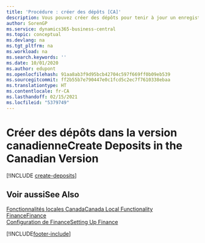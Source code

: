 ```yaml
---
title: 'Procédure : créer des dépôts [CA]'
description: Vous pouvez créer des dépôts pour tenir à jour un enregistrement de transaction contenant des renseignements pouvant être appliqués aux notes de crédit et factures en attente dans la version canadienne.
author: SorenGP
ms.service: dynamics365-business-central
ms.topic: conceptual
ms.devlang: na
ms.tgt_pltfrm: na
ms.workload: na
ms.search.keywords: ''
ms.date: 10/01/2020
ms.author: edupont
ms.openlocfilehash: 91aa8ab3f9d95bcb42704c597f669ff0b09eb539
ms.sourcegitcommit: ff2b55b7e790447e0c1fcd5c2ec7f7610338ebaa
ms.translationtype: HT
ms.contentlocale: fr-CA
ms.lasthandoff: 02/15/2021
ms.locfileid: "5379749"
---
```

# <a name="create-deposits-in-the-canadian-version"></a><span data-ttu-id="5f4dd-103">Créer des dépôts dans la version canadienne</span><span class="sxs-lookup"><span data-stu-id="5f4dd-103">Create Deposits in the Canadian Version</span></span>

[!INCLUDE [create-deposits](../includes/CAMXUS/create-deposits.md)]

## <a name="see-also"></a><span data-ttu-id="5f4dd-104">Voir aussi</span><span class="sxs-lookup"><span data-stu-id="5f4dd-104">See Also</span></span>

[<span data-ttu-id="5f4dd-105">Fonctionnalités locales Canada</span><span class="sxs-lookup"><span data-stu-id="5f4dd-105">Canada Local Functionality</span></span>](canada-local-functionality.md)  
[<span data-ttu-id="5f4dd-106">Finance</span><span class="sxs-lookup"><span data-stu-id="5f4dd-106">Finance</span></span>](../../finance.md)  
[<span data-ttu-id="5f4dd-107">Configuration de Finance</span><span class="sxs-lookup"><span data-stu-id="5f4dd-107">Setting Up Finance</span></span>](../../finance.md)  


[!INCLUDE[footer-include](../../includes/footer-banner.md)]